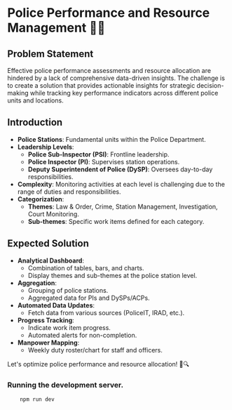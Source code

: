 # Police Performance and Resource Management 🚓💡

## Problem Statement
Effective police performance assessments and resource allocation are hindered by a lack of comprehensive data-driven insights. The challenge is to create a solution that provides actionable insights for strategic decision-making while tracking key performance indicators across different police units and locations.

## Introduction
- **Police Stations**: Fundamental units within the Police Department.
- **Leadership Levels**:
  - **Police Sub-Inspector (PSI)**: Frontline leadership.
  - **Police Inspector (PI)**: Supervises station operations.
  - **Deputy Superintendent of Police (DySP)**: Oversees day-to-day responsibilities.
- **Complexity**: Monitoring activities at each level is challenging due to the range of duties and responsibilities.
- **Categorization**:
  - **Themes**: Law & Order, Crime, Station Management, Investigation, Court Monitoring.
  - **Sub-themes**: Specific work items defined for each category.

## Expected Solution
- **Analytical Dashboard**:
  - Combination of tables, bars, and charts.
  - Display themes and sub-themes at the police station level.
- **Aggregation**:
  - Grouping of police stations.
  - Aggregated data for PIs and DySPs/ACPs.
- **Automated Data Updates**:
  - Fetch data from various sources (PoliceIT, IRAD, etc.).
- **Progress Tracking**:
  - Indicate work item progress.
  - Automated alerts for non-completion.
- **Manpower Mapping**:
  - Weekly duty roster/chart for staff and officers.

Let's optimize police performance and resource allocation! 🌟🔍

### Running the development server.

```bash
    npm run dev
```
